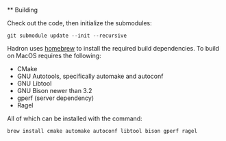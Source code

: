 ** Building

Check out the code, then initialize the submodules:

`git submodule update --init --recursive`

Hadron uses [homebrew](https://brew.sh/) to install the required build dependencies. To build on MacOS requires the
following:

 * CMake
 * GNU Autotools, specifically automake and autoconf
 * GNU Libtool
 * GNU Bison newer than 3.2
 * gperf (server dependency)
 * Ragel

All of which can be installed with the command:

`brew install cmake automake autoconf libtool bison gperf ragel`
